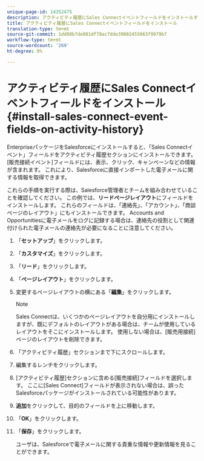 ```yaml
---
unique-page-id: 14352475
description: アクティビティ履歴にSales Connectイベントフィールドをインストールする — Marketto Docs — 製品ドキュメント
title: アクティビティ履歴にSales Connectイベントフィールドをインストール
translation-type: tm+mt
source-git-commit: 1dd80b7de801df78ac7dde39002455063f9979b7
workflow-type: tm+mt
source-wordcount: '269'
ht-degree: 0%

---
```



# アクティビティ履歴にSales Connectイベントフィールドをインストール{#install-sales-connect-event-fields-on-activity-history}

EnterpriseパッケージをSalesforceにインストールすると、「Sales Connectイベント」フィールドをアクティビティ履歴セクションにインストールできます。 [販売接続イベント]フィールドには、表示、クリック、キャンペーンなどの情報が含まれます。 これにより、Salesforceに直接インポートした電子メールに関する情報を取得できます。

これらの手順を実行する際は、Salesforce管理者とチームを組み合わせていることを確認してください。 この例では、**リードページレイアウト**&#x200B;にフィールドをインストールします。 これらのフィールドは、「連絡先」、「アカウント」、「商談ページのレイアウト」にもインストールできます。 Accounts and Opportunitiesに電子メールをログに記録する場合は、連絡先の役割として関連付けられた電子メールの連絡先が必要になることに注意してください。

1. 「**セットアップ**」をクリックします。
1. 「**カスタマイズ**」をクリックします。
1. 「**リード**」をクリックします。
1. 「**ページレイアウト**」をクリックします。
1. 変更するページレイアウトの横にある「**編集**」をクリックします。

   >[!NOTE]
   >
   >Sales Connectは、いくつかのページレイアウトを自分用にインストールしますが、既にデフォルトのレイアウトがある場合は、チームが使用しているレイアウトをそこにインストールします。 使用しない場合は、[販売用接続]ページのレイアウトを削除できます。

1. 「アクティビティ履歴」セクションまで下にスクロールします。
1. 編集するレンチをクリックします。
1. [アクティビティ履歴]セクションに含める[販売接続]フィールドを選択します。 ここに[Sales Connect]フィールドが表示されない場合は、誤ったSalesforceパッケージがインストールされている可能性があります。
1. **追加**&#x200B;をクリックして、目的のフィールドを上に移動します。
1. 「**OK**」をクリックします。
1. 「**保存**」をクリックします。

   ユーザは、Salesforceで電子メールに関する貴重な情報や更新情報を見ることができます。
